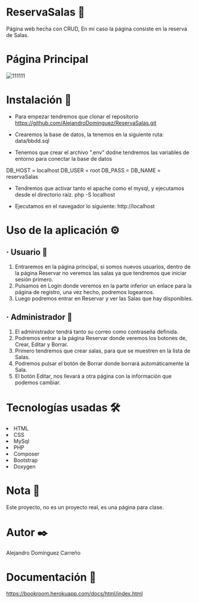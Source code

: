 # ReservaSalas 🚀

Página web hecha con CRUD, En mi caso la página consiste en la reserva de Salas.

# Página Principal
![111111](https://user-images.githubusercontent.com/77676250/216215125-ca69d861-7ab6-46df-b709-e7ef7d755b45.png) 

# Instalación 🔧

- Para empezar tendremos que clonar el repositorio https://github.com/AlejandroDominguez/ReservaSalas.git

- Crearemos la base de datos, la tenemos en la siguiente ruta:
data/bbdd.sql

- Tenemos que crear el archivo ".env" dodne tendremos las variables de entorno para conectar la base de datos

DB_HOST = localhost
DB_USER = root
DB_PASS = 
DB_NAME = reservaSalas

- Tendremos que activar tanto el apache como el mysql, y ejecutamos desde el directorio raíz.
php -S localhost

- Ejecutamos en el navegador lo siguiente:
http://localhost

# Uso de la aplicación ⚙️
## · Usuario 📌
1. Entraremos en la página principal, si somos nuevos usuarios, dentro de la página Reservar no veremos las salas ya que tendremos que iniciar sesión primero.
2. Pulsamos en Login donde veremos en la parte inferior un enlace para la página de registro, una vez hecho, podremos logearnos.
3. Luego podremos entrar en Reservar y ver las Salas que hay disponibles.

## · Administrador 📌
1. El administrador tendrá tanto su correo como contraseña definida.
2. Podremos entrar a la página Reservar donde veremos los botones de, Crear, Editar y Borrar.
3. Primero tendremos que crear salas, para que se muestren en la lista de Salas.
4. Podremos pulsar el botón de Borrar donde borrará automáticamente la Sala.
5. El botón Editar, nos llevará a otra página con la información que podemos cambiar.

# Tecnologías usadas 🛠️

<li>HTML</li>
<li>CSS</li>
<li>MySql</li>
<li>PHP</li>
<li>Composer</li>
<li>Bootstrap</li>
<li>Doxygen</li>

# Nota 📄
Este proyecto, no es un proyecto real, es una página para clase.

# Autor ✒️
Alejandro Domínguez Carreño

# Documentación 📖

https://bookroom.herokuapp.com/docs/html/index.html
